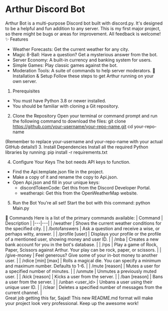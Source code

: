 # Arthur Discord Bot
Arthur Bot is a multi-purpose Discord bot built with discord.py. It's designed to be a helpful and fun addition to any server.
This is my first major project, so there might be bugs or areas for improvement. All feedback is welcome!
✨ Features
 * Weather Forecasts: Get the current weather for any city.
 * Magic 8-Ball: Have a question? Get a mysterious answer from the bot.
 * Server Economy: A built-in currency and banking system for users.
 * Simple Games: Play classic games against the bot.
 * Moderation Tools: A suite of commands to help server moderators.
🚀 Installation & Setup
Follow these steps to get Arthur running on your own server.
1. Prerequisites
 * You must have Python 3.8 or newer installed.
 * You should be familiar with cloning a Git repository.
2. Clone the Repository
Open your terminal or command prompt and run the following command to download the files:
git clone https://github.com/your-username/your-repo-name.git
cd your-repo-name

(Remember to replace your-username and your-repo-name with your actual GitHub details!)
3. Install Dependencies
Install all the required Python libraries by running:
pip install -r requirements.txt

4. Configure Your Keys
The bot needs API keys to function.
 * Find the Api.template.json file in the project.
 * Make a copy of it and rename the copy to Api.json.
 * Open Api.json and fill in your unique keys:
   * discordTokenCode: Get this from the Discord Developer Portal.
   * weatherapi: Get this from the OpenWeatherMap website.
5. Run the Bot
You're all set! Start the bot with this command:
python Main.py

🤖 Commands
Here is a list of the primary commands available:
| Command | Description |
|---|---|
| /weather <city> | Shows the current weather conditions for the specified city. |
| /botofanswers <question> | Ask a question and receive a wise, or perhaps witty, answer. |
| /profile [user] | Displays your profile or the profile of a mentioned user, showing money and user ID. |
| /mba | Creates a new bank account for you in the bot's database. |
| /rps <play> | Play a game of Rock, Paper, Scissors against Arthur. Your play can be rock, paper, or scissors. |
| /give-money <amount> <user> | Feel generous? Give some of your in-bot money to another user. |
| /rdice [min] [max] | Rolls a magical die. You can specify a minimum and maximum number. Defaults to 1-6. |
| /mute <user> <time> [reason] | Mutes a user for a specified number of minutes. |
| /unmute <user> | Unmutes a previously muted user. |
| /kick <user> [reason] | Kicks a user from the server. |
| /ban <user> [reason] | Bans a user from the server. |
| /unban <user_id> | Unbans a user using their unique user ID. |
| /clear <amount> | Deletes a specified number of messages from the current channel. |
<br>
Great job getting this far, Sajad! This new README.md format will make your project look very professional. Keep up the awesome work!